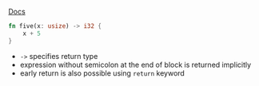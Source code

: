 [Docs](https://doc.rust-lang.org/book/ch03-03-how-functions-work.html#functions)

```rust
fn five(x: usize) -> i32 { 
	x + 5 
}
```

- `->` specifies return type
- expression without semicolon at the end of block is returned implicitly
- early return is also possible using `return` keyword